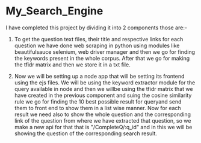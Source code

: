 # My_Search_Engine

I have completed this project by dividing it into 2 components those are:-

1. To get the question text files, their title and respective links for each question we have done web scraping in python using modules like beautifulsauce selenium, 
web driver manager and then we go for finding the keywords present in the whole corpus. After that we go for making the tfidr matrix and then we store it in a txt file.

2. Now we will be setting up a node app that will be setting its frontend using the ejs files. We will be using the keyword extractor module for the query available in node and then we willbe using the tfidr matrix that we have created in the previous component and suing the cosine similarity rule we go for finding the 10 best possible result for queryand send them to front end to show them in a list wise manner. Now for each result we need also to show the whole question and the corresponding link of the question from where we have extracted that question, so we make a new api for that that is "/CompleteQ/:q_id" and in this we will be showing the question of the corresponding search result.   
